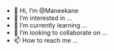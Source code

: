 - 👋 Hi, I’m @Maneekane
- 👀 I’m interested in ...
- 🌱 I’m currently learning ...
- 💞️ I’m looking to collaborate on ...
- 📫 How to reach me ...

<!---
Maneekane/Maneekane is a ✨ special ✨ repository because its `README.md` (this file) appears on your GitHub profile.
You can click the Preview link to take a look at your changes.
--->
